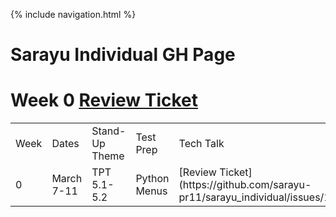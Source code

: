 {% include navigation.html %}
# Sarayu Individual GH Page

# Week 0 [Review Ticket](https://github.com/sarayu-pr11/sarayu_individual/issues/1)

<table>
    <tr>
        <td>Week</td>
        <td>Dates</td>
        <td>Stand-Up Theme</td>
        <td>Test Prep </td>
        <td>Tech Talk</td>
        <td>Review Ticket</td>
    </tr>
    <tr>
        <td>0</td>
        <td>March 7-11</td>
        <td>TPT 5.1-5.2</td>
        <td>Python Menus</td>
        <td>[Review Ticket](https://github.com/sarayu-pr11/sarayu_individual/issues/1)</td>
    </tr>
</table>

